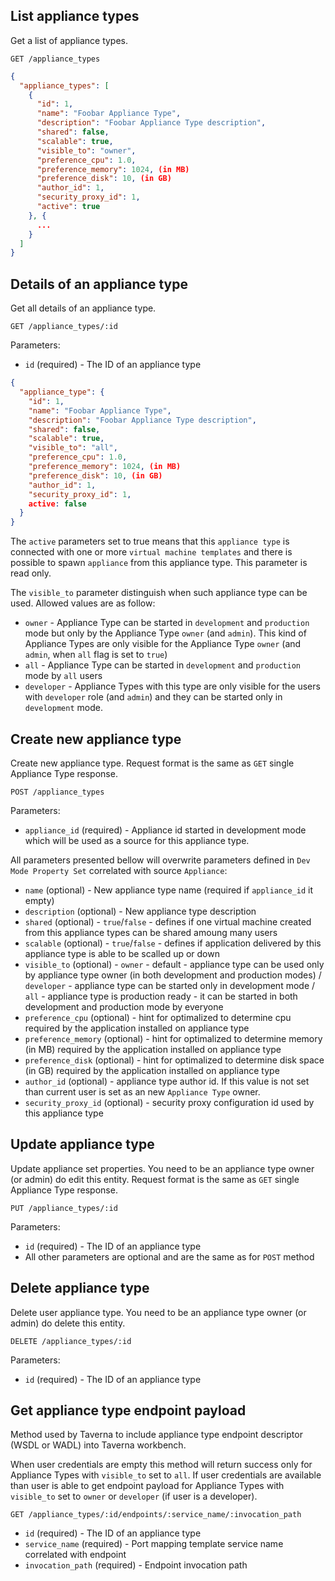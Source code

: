 ## List appliance types

Get a list of appliance types.

```
GET /appliance_types
```

```json
{
  "appliance_types": [
    {
      "id": 1,
      "name": "Foobar Appliance Type",
      "description": "Foobar Appliance Type description",
      "shared": false,
      "scalable": true,
      "visible_to": "owner",
      "preference_cpu": 1.0,
      "preference_memory": 1024, (in MB)
      "preference_disk": 10, (in GB)
      "author_id": 1,
      "security_proxy_id": 1,
      "active": true
    }, {
      ...
    }
  ]
}
```

## Details of an appliance type

Get all details of an appliance type.

```
GET /appliance_types/:id
```

Parameters:

+ `id` (required) - The ID of an appliance type

```json
{
  "appliance_type": {
    "id": 1,
    "name": "Foobar Appliance Type",
    "description": "Foobar Appliance Type description",
    "shared": false,
    "scalable": true,
    "visible_to": "all",
    "preference_cpu": 1.0,
    "preference_memory": 1024, (in MB)
    "preference_disk": 10, (in GB)
    "author_id": 1,
    "security_proxy_id": 1,
    active: false
  }
}
```

The `active` parameters set to true means that this `appliance type` is connected with one or more `virtual machine templates` and there is possible to spawn `appliance` from this appliance type. This parameter is read only.

<a name="visible_to"></a> The `visible_to` parameter distinguish when such appliance type can be used. Allowed values are as follow:

+ `owner` - Appliance Type can be started in `development` and `production` mode but only by the Appliance Type `owner` (and `admin`). This kind of Appliance Types are only visible for the Appliance Type `owner` (and `admin`, when `all` flag is set to `true`)
+ `all` - Appliance Type can be started in `development` and `production` mode by `all` users
+ `developer` - Appliance Types with this type are only visible for the users with `developer` role (and `admin`) and they can be started only in `development` mode.

## Create new appliance type

Create new appliance type. Request format is the same as `GET` single Appliance Type response.

```
POST /appliance_types
```

Parameters:

+ `appliance_id` (required) - Appliance id started in development mode which will be used as a source for this appliance type.

All parameters presented bellow will overwrite parameters defined in `Dev Mode Property Set` correlated with source `Appliance`:

+ `name` (optional) - New appliance type name (required if `appliance_id` it empty)
+ `description` (optional) - New appliance type description
+ `shared` (optional) - `true`/`false` - defines if one virtual machine created from this appliance types can be shared amoung many users
+ `scalable` (optional) - `true`/`false` - defines if application delivered by this appliance type is able to be scalled up or down
+ `visible_to` (optional) - `owner` - default - appliance type can be used only by appliance type owner (in both development and production modes) / `developer` - appliance type can be started only in development mode / `all` - appliance type is production ready - it can be started in both development and production mode by everyone
+ `preference_cpu` (optional) - hint for optimalized to determine cpu required by the application installed on appliance type
+ `preference_memory` (optional) - hint for optimalized to determine memory (in MB) required by the application installed on appliance type
+ `preference_disk` (optional) - hint for optimalized to determine disk space (in GB) required by the application installed on appliance type
+ `author_id` (optional) - appliance type author id. If this value is not set than current user is set as an new `Appliance Type` owner.
+ `security_proxy_id` (optional) - security proxy configuration id used by this appliance type

## Update appliance type

Update appliance set properties. You need to be an appliance type owner (or admin) do edit this entity. Request format is the same as `GET` single Appliance Type response.

```
PUT /appliance_types/:id
```

Parameters:

+ `id` (required) - The ID of an appliance type
+ All other parameters are optional and are the same as for `POST` method

## Delete appliance type

Delete user appliance type. You need to be an appliance type owner (or admin) do delete this entity.

```
DELETE /appliance_types/:id
```

Parameters:

+ `id` (required) - The ID of an appliance type

## Get appliance type endpoint payload

Method used by Taverna to include appliance type endpoint descriptor (WSDL or WADL) into Taverna workbench.

When user credentials are empty this method will return success only for Appliance Types with `visible_to` set to `all`. If user credentials are available than user is able to get endpoint payload for Appliance Types with `visible_to` set to `owner` or `developer` (if user is a developer).

```
GET /appliance_types/:id/endpoints/:service_name/:invocation_path
```

+ `id` (required) - The ID of an appliance type
+ `service_name` (required) - Port mapping template service name correlated with endpoint
+ `invocation_path` (required) - Endpoint invocation path